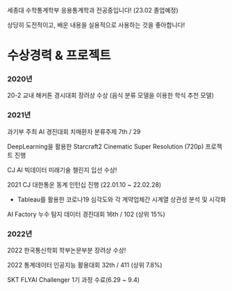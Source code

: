 

<!--
templar137/templar137** is a ✨ _special_ ✨ repository because its `README.md` (this file) appears on your GitHub profile.

Here are some ideas to get you started:

- 🔭 I’m currently working on ...
- 🌱 I’m currently learning ...
- 👯 I’m looking to collaborate on ...
- 🤔 I’m looking for help with ...
- 💬 Ask me about ...
- 📫 How to reach me: ...
- 😄 Pronouns: ...
- ⚡ Fun fact: ...
-->

세종대 수학통계학부 응용통계학과 전공중입니다! (23.02 졸업예정)

상당히 도전적이고, 배운 내용을 실용적으로 사용하는 것을 좋아합니다!


# 수상경력 & 프로젝트

### 2020년
20-2 교내 해커톤 경시대회 장려상 수상
(음식 분류 모델을 이용한 학식 추천 모델)

### 2021년
과기부 주최 AI 경진대회 치매환자 분류주제 7th / 29

DeepLearning을 활용한 Starcraft2 Cinematic Super Resolution (720p) 프로젝트 진행

CJ AI 빅데이터 미래기술 챌린지 입선 수상!

2021 CJ 대한통운 동계 인턴십 진행 (22.01.10 ~ 22.02.28)
- Tableau를 활용한 코로나19 심각도와 각 계약업체간 시계열 상관성 분석 및 시각화

AI Factory 누수 탐지 데이터 경진대회 16th / 102 (상위 15%)

### 2022년

2022 한국통신학회 학부논문부분 장려상 수상!

2022 통계데이터 인공지능 활용대회 32th / 411 (상위 7.8%)

SKT FLYAI Challenger 1기 과정 수료(6.29 ~ 9.4)



